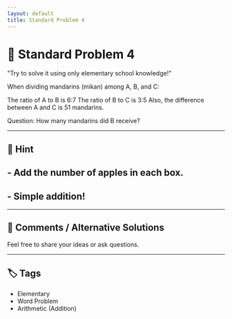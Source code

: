 ```yaml
---
layout: default
title: Standard Problem 4
---
```


# 🧮 Standard Problem 4

"Try to solve it using only elementary school knowledge!"

When dividing mandarins (mikan) among A, B, and C:

The ratio of A to B is 6:7
The ratio of B to C is 3:5
Also, the difference between A and C is 51 mandarins.

Question:
How many mandarins did B receive?

---

## 📝 Hint

## - Add the number of apples in each box.
## - Simple addition!

---

## 💬 Comments / Alternative Solutions

Feel free to share your ideas or ask questions.

---

## 🏷 Tags

- Elementary 
- Word Problem  
- Arithmetic (Addition)
